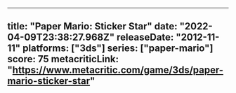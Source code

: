 
---
title: "Paper Mario: Sticker Star"
date: "2022-04-09T23:38:27.968Z"
releaseDate: "2012-11-11"
platforms: ["3ds"]
series: ["paper-mario"]
score: 75
metacriticLink: "https://www.metacritic.com/game/3ds/paper-mario-sticker-star"
---
